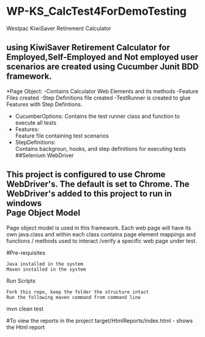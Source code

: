 # WP-KS_CalcTest4ForDemoTesting
Westpac KiwiSaver Retirement Calculator
## using KiwiSaver Retirement Calculator for Employed,Self-Employed and Not employed user scenarios are created using Cucumber Junit BDD framework.
*Page Object:
-Contains Calculator Web Elements and its methods
-Feature Files created
-Step Definitions file created
-TestRunner is created to glue Features with Step Defintions.
* CucumberOptions:
Contains the test runner class and function to execute all tests
* Features:  
Feature file containing test scenarios 
* StepDefinitions:  
Contains backgroun, hooks, and step definitions for executing tests
##Selenium WebDriver

This project is configured to use Chrome WebDriver's.  The default is set to Chrome.  The WebDriver's added to this project to run in windows  
Page Object Model
-----
Page object model is used in this framework.  Each web page will have its own java.class and within each class contains page element mappings and functions / methods used to interact /verify a specific web page under test.  

#Pre-requisites

    Java installed in the system
    Maven installed in the system

Run Scripts

    Fork this repo, keep the folder the structure intact
    Run the following maven command from command line

mvn clean test

#To view the reports in the project
target/HtmlReports/index.html - shows the Html report
